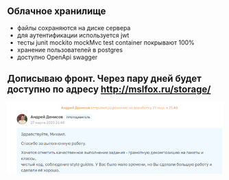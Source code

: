## Облачное хранилище
- файлы сохраняются на диске сервера
- для аутентификации используется jwt
- тесты junit mockito mockMvc test container покрывают 100% 
- хранение пользователей в postgres
- доступно OpenApi swagger
## Дописываю фронт. Через пару дней будет доступно по адресу http://mslfox.ru/storage/
![](./feedback.png)


 
  
